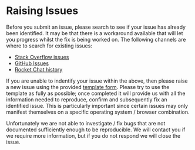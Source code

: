 # Raising Issues

Before you submit an issue, please search to see if your issue has already been identified. It may be that there is a workaround available that will let you progress whilst the fix is being worked on. The following channels are where to search for existing issues:

- [Stack Overflow issues](http://stackoverflow.com/tags/hyperledger-composer)
- [GitHub Issues](https://github.com/hyperledger/composer/issues)
- [Rocket Chat history](https://chat.hyperledger.org/channel/fabric-composer)

If you are unable to indentify your issue within the above, then please raise a new issue using the provided [template form](../ISSUE_TEMPLATE.md). Please try to use the template as fully as possible; once completed it will provide us with all the information needed to reproduce, confirm and subsequently fix an identified issue. This is particularly important since certain issues may only manifest themselves on a specific operating system / browser combination.

Unfortunately we are not able to investigate / fix bugs that are not documented sufficiently enough to be reproducible. We will contact you if we require more information, but if you do not respond we will close the issue.